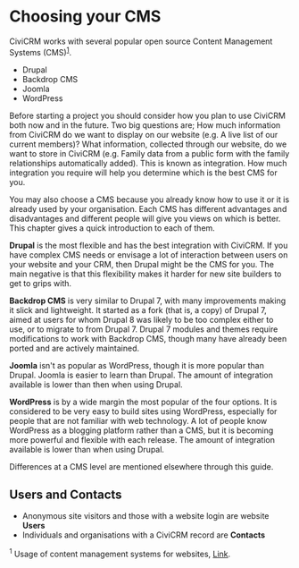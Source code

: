 # Choosing your CMS

CiviCRM works with several popular open source Content Management Systems (CMS)<sup><a href="#1">1</a></sup>.

-   Drupal
-   Backdrop CMS
-   Joomla
-   WordPress

Before starting a project you should consider how you plan to use
CiviCRM both now and in the future. Two big questions are; How much
information from CiviCRM do we want to display on our website (e.g. A
live list of our current members)? What information, collected through
our website, do we want to store in CiviCRM (e.g. Family data from a
public form with the family relationships automatically added). This is
known as integration. How much integration you require will help you
determine which is the best CMS for you.

You may also choose a CMS because you already know how to use it or it
is already used by your organisation. Each CMS has different advantages
and disadvantages and different people will give you views on which is
better. This chapter gives a quick introduction to each of them.

**Drupal** is the most flexible and has the best integration with
CiviCRM. If you have complex CMS needs or envisage a lot of interaction
between users on your website and your CRM, then Drupal might be the CMS
for you. The main negative is that this flexibility makes it harder for
new site builders to get to grips with.

**Backdrop CMS** is very similar to Drupal 7, with many improvements making 
it slick and lightweight. It started as a fork (that is, a copy) of Drupal 7, 
aimed at users for whom Drupal 8 was likely to be too complex either to use, 
or to migrate to from Drupal 7. Drupal 7 modules and themes require 
modifications to work with Backdrop CMS, though many have already been ported 
and are actively maintained.

**Joomla** isn't as popular as WordPress, though it is more popular than
Drupal. Joomla is easier to learn than Drupal. The amount of integration
available is lower than then when using Drupal.

**WordPress** is by a wide margin the most popular of the four options.
It is considered to be very easy to build sites using WordPress,
especially for people that are not familiar with web technology. A lot
of people know WordPress as a blogging platform rather than a CMS, but
it is becoming more powerful and flexible with each release. The amount
of integration available is lower than when using Drupal.

Differences at a CMS level are mentioned elsewhere through this guide.

## Users and Contacts

* Anonymous site visitors and those with a website login are website **Users**
* Individuals and organisations with a CiviCRM record are **Contacts**


<sup><a name="1">1</a></sup> Usage of content management systems for websites, [Link](https://w3techs.com/technologies/overview/content_management/all).
 


